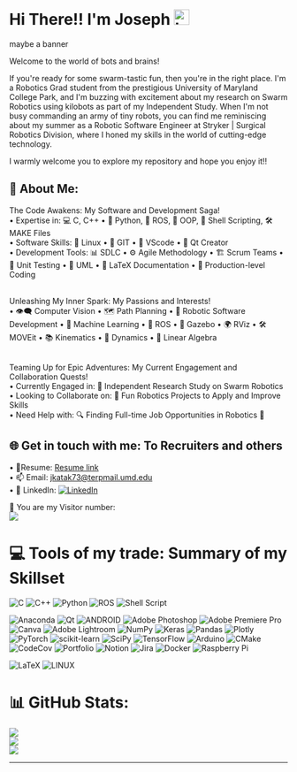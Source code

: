 # Hi There!! I'm Joseph <img src="https://user-images.githubusercontent.com/1303154/88677602-1635ba80-d120-11ea-84d8-d263ba5fc3c0.gif" width="28px" height="28px" alt="hi">

maybe a banner

Welcome to the world of bots and brains!

If you're ready for some swarm-tastic fun, then you're in the right place. I'm a Robotics Grad student from the prestigious University of Maryland College Park, and I'm buzzing with excitement about my research on Swarm Robotics using kilobots as part of my Independent Study. When I'm not busy commanding an army of tiny robots, you can find me reminiscing about my summer as a Robotic Software Engineer at Stryker | Surgical Robotics Division, where I honed my skills in the world of cutting-edge technology.

I warmly welcome you to explore my repository and hope you enjoy it!!

## 💫 About Me:
The Code Awakens: My Software and Development Saga! <br>
    • Expertise in: 💻 C, C++ • 🐍 Python, 🤖 ROS, 🧬 OOP, 📜 Shell Scripting, 🛠️ MAKE Files <br>
    • Software Skills: 🐧 Linux • 🐙 GIT • 🚀 VScode • 📝 Qt Creator <br>
    • Development Tools: 📊 SDLC • ⚙️ Agile Methodology • 🏗️ Scrum Teams • 🧪 Unit Testing • 📝 UML • 📄 LaTeX Documentation • 🚀 Production-level Coding

<br>Unleashing My Inner Spark: My Passions and Interests!<br>
    • 👁️‍🗨️ Computer Vision • 🗺️ Path Planning • 🤖 Robotic Software Development • 🤖 Machine Learning • 🤖 ROS • 🏢 Gazebo • 🌍 RViz • 🛠️ MOVEit • 📚 Kinematics • 🔩 Dynamics • 🔢 Linear Algebra<br>

<br>Teaming Up for Epic Adventures: My Current Engagement and Collaboration Quests!<br>
    • Currently Engaged in: 🐜 Independent Research Study on Swarm Robotics<br> 
    • Looking to Collaborate on: 👯 Fun Robotics Projects to Apply and Improve Skills<br>
    • Need Help with: 🔍 Finding Full-time Job Opportunities in Robotics 🤝 <br> 



## 🌐 Get in touch with me: To Recruiters and others
• 📎Resume: [Resume link](https://drive.google.com/file/d/1mFOjNSfeMiS9HI_ijeumPNZW2ms0QQtj/view?usp=share_link) <br>
• 📫 Email: jkatak73@terpmail.umd.edu <br>
• 🔗 LinkedIn: [![LinkedIn](https://img.shields.io/badge/LinkedIn-%230077B5.svg?logo=linkedin&logoColor=white)](https://linkedin.com/in/https://www.linkedin.com/in/josephkatakam/)


🦹 You are my Visitor number:
<br> [![](https://visitcount.itsvg.in/api?id=roboticistjoseph&icon=0&color=9)](https://visitcount.itsvg.in)

# 💻 Tools of my trade: Summary of my Skillset
  
  ![C](https://img.shields.io/badge/c-%2300599C.svg?style=plastic&logo=c&logoColor=white) ![C++](https://img.shields.io/badge/c++-%2300599C.svg?style=plastic&logo=c%2B%2B&logoColor=white) ![Python](https://img.shields.io/badge/python-3670A0?style=plastic&logo=python&logoColor=ffdd54) ![ROS](https://img.shields.io/badge/ros-%230A0FF9.svg?style=plastic&logo=ros&logoColor=white) ![Shell Script](https://img.shields.io/badge/shell_script-%23121011.svg?style=plastic&logo=gnu-bash&logoColor=white) 
  
  ![Anaconda](https://img.shields.io/badge/Anaconda-%2344A833.svg?style=plastic&logo=anaconda&logoColor=white) ![Qt](https://img.shields.io/badge/Qt-%23217346.svg?style=plastic&logo=Qt&logoColor=white) ![ANDROID](https://img.shields.io/badge/android-%2320232a.svg?style=plastic&logo=android&logoColor=%a4c639) ![Adobe Photoshop](https://img.shields.io/badge/adobephotoshop-%2331A8FF.svg?style=plastic&logo=adobephotoshop&logoColor=white) ![Adobe Premiere Pro](https://img.shields.io/badge/Adobe%20Premiere%20Pro-9999FF.svg?style=plastic&logo=Adobe%20Premiere%20Pro&logoColor=white) ![Canva](https://img.shields.io/badge/Canva-%2300C4CC.svg?style=plastic&logo=Canva&logoColor=white) ![Adobe Lightroom](https://img.shields.io/badge/Adobe%20Lightroom-31A8FF.svg?style=plastic&logo=Adobe%20Lightroom&logoColor=white) ![NumPy](https://img.shields.io/badge/numpy-%23013243.svg?style=plastic&logo=numpy&logoColor=white) ![Keras](https://img.shields.io/badge/Keras-%23D00000.svg?style=plastic&logo=Keras&logoColor=white) ![Pandas](https://img.shields.io/badge/pandas-%23150458.svg?style=plastic&logo=pandas&logoColor=white) ![Plotly](https://img.shields.io/badge/Plotly-%233F4F75.svg?style=plastic&logo=plotly&logoColor=white) ![PyTorch](https://img.shields.io/badge/PyTorch-%23EE4C2C.svg?style=plastic&logo=PyTorch&logoColor=white) ![scikit-learn](https://img.shields.io/badge/scikit--learn-%23F7931E.svg?style=plastic&logo=scikit-learn&logoColor=white) ![SciPy](https://img.shields.io/badge/SciPy-%230C55A5.svg?style=plastic&logo=scipy&logoColor=%white) ![TensorFlow](https://img.shields.io/badge/TensorFlow-%23FF6F00.svg?style=plastic&logo=TensorFlow&logoColor=white)  ![Arduino](https://img.shields.io/badge/-Arduino-00979D?style=plastic&logo=Arduino&logoColor=white) ![CMake](https://img.shields.io/badge/CMake-%23008FBA.svg?style=plastic&logo=cmake&logoColor=white) ![CodeCov](https://img.shields.io/badge/codecov-%23ff0077.svg?style=plastic&logo=codecov&logoColor=white) ![Portfolio](https://img.shields.io/badge/Portfolio-%23000000.svg?style=plastic&logo=firefox&logoColor=#FF7139) ![Notion](https://img.shields.io/badge/Notion-%23000000.svg?style=plastic&logo=notion&logoColor=white) ![Jira](https://img.shields.io/badge/jira-%230A0FFF.svg?style=plastic&logo=jira&logoColor=white) ![Docker](https://img.shields.io/badge/docker-%230db7ed.svg?style=plastic&logo=docker&logoColor=white) ![Raspberry Pi](https://img.shields.io/badge/-RaspberryPi-C51A4A?style=plastic&logo=Raspberry-Pi)

![LaTeX](https://img.shields.io/badge/latex-%23008080.svg?style=plastic&logo=latex&logoColor=white)
![LINUX](https://img.shields.io/badge/Linux-FCC624?style=plastic&logo=linux&logoColor=black)
# 📊 GitHub Stats:
![](https://github-readme-stats.vercel.app/api?username=roboticistjoseph&theme=dark&hide_border=false&include_all_commits=true&count_private=true)<br/>
![](https://github-readme-streak-stats.herokuapp.com/?user=roboticistjoseph&theme=dark&hide_border=false)<br/>
![](https://github-readme-stats.vercel.app/api/top-langs/?username=roboticistjoseph&theme=dark&hide_border=false&include_all_commits=true&count_private=true&layout=compact)

<!-- ### ✍️ Random Dev Quote
![](https://quotes-github-readme.vercel.app/api?type=horizontal&theme=radical)

### 😂 Random Dev Meme
<img src="https://rm.up.railway.app/" width="512px"/> -->

---

